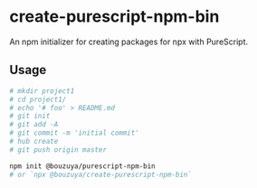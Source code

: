 # create-purescript-npm-bin

An npm initializer for creating packages for npx with PureScript.

## Usage

```bash
# mkdir project1
# cd project1/
# echo '# foo' > README.md
# git init
# git add -A
# git commit -m 'initial commit'
# hub create
# git push origin master

npm init @bouzuya/purescript-npm-bin
# or `npx @bouzuya/create-purescript-npm-bin`
```
